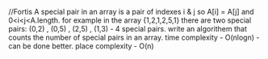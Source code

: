 //Fortis
A special pair in an array is a pair of indexes i & j so A[i] = A[j] and 0<i<j<A.length.
for example in the array {1,2,1,2,5,1} there are two special pairs: (0,2) , (0,5) , (2,5) , (1,3) - 4 special pairs.
write an algorithem that counts the number of special pairs in an array. 
time complexity - O(nlogn) - can be done better. 
place complexity - O(n)
